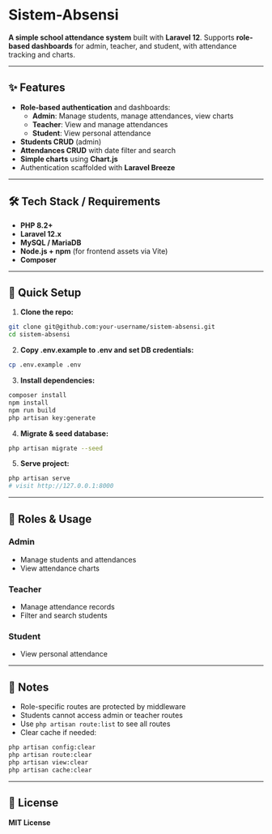 # Sistem-Absensi

**A simple school attendance system** built with **Laravel 12**. Supports **role-based dashboards** for admin, teacher, and student, with attendance tracking and charts.

---

## ✨ Features

- **Role-based authentication** and dashboards:
  - **Admin**: Manage students, manage attendances, view charts
  - **Teacher**: View and manage attendances  
  - **Student**: View personal attendance
- **Students CRUD** (admin)
- **Attendances CRUD** with date filter and search
- **Simple charts** using **Chart.js**
- Authentication scaffolded with **Laravel Breeze**

---

## 🛠 Tech Stack / Requirements

- **PHP 8.2+**
- **Laravel 12.x**
- **MySQL / MariaDB**
- **Node.js + npm** (for frontend assets via Vite)
- **Composer**

---

## 🚀 Quick Setup

1. **Clone the repo:**
```bash
git clone git@github.com:your-username/sistem-absensi.git
cd sistem-absensi
```

2. **Copy .env.example to .env and set DB credentials:**
```bash
cp .env.example .env
```

3. **Install dependencies:**
```bash
composer install
npm install
npm run build
php artisan key:generate
```

4. **Migrate & seed database:**
```bash
php artisan migrate --seed
```

5. **Serve project:**
```bash
php artisan serve
# visit http://127.0.0.1:8000
```

---

## 👥 Roles & Usage

### **Admin**
- Manage students and attendances
- View attendance charts

### **Teacher** 
- Manage attendance records
- Filter and search students

### **Student**
- View personal attendance

---

## 📝 Notes

- Role-specific routes are protected by middleware
- Students cannot access admin or teacher routes
- Use `php artisan route:list` to see all routes
- Clear cache if needed:
```bash
php artisan config:clear
php artisan route:clear  
php artisan view:clear
php artisan cache:clear
```

---

## 📄 License

**MIT License**